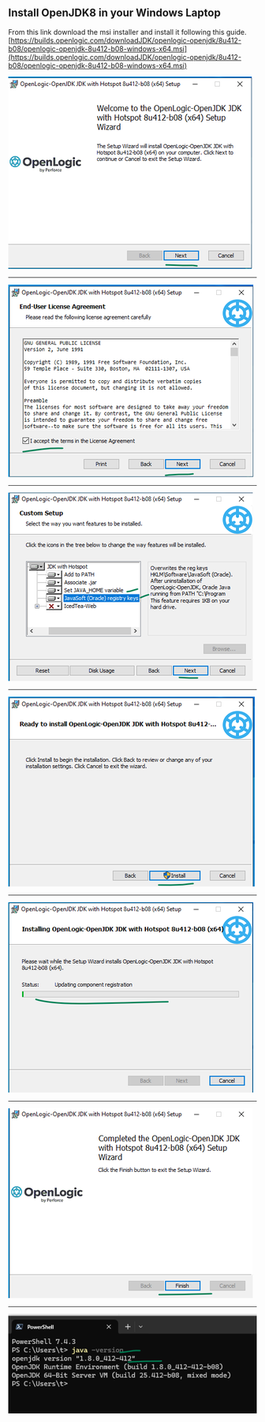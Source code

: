 ## Install OpenJDK8 in your Windows Laptop

From this link download the msi installer and install it following this guide.   
[https://builds.openlogic.com/downloadJDK/openlogic-openjdk/8u412-b08/openlogic-openjdk-8u412-b08-windows-x64.msi](https://builds.openlogic.com/downloadJDK/openlogic-openjdk/8u412-b08/openlogic-openjdk-8u412-b08-windows-x64.msi)


![](./img/java001.png)
<hr>
  
![](./img/java002.png)
<hr>
  
![](./img/java003.png)
<hr>
  
![](./img/java004.png)
<hr>
  
![](./img/java005.png)
<hr>
  
![](./img/java006.png)
<hr>
  
![](./img/java007.png)
  